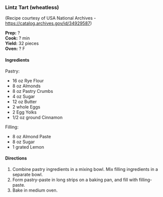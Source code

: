 ### Lintz Tart (wheatless)
(Recipe courtesy of USA National Archives - https://catalog.archives.gov/id/34929587)

**Prep:** ?<br>
**Cook:** ? min<br>
**Yield:** 32 pieces<br>
**Oven:** ? F

#### Ingredients
Pastry:
* 16 oz Rye Flour
* 8 oz Almonds
* 8 oz Pastry Crumbs
* 4 oz Sugar
* 12 oz Butter
* 2 whole Eggs
* 2 Egg Yolks
* 1/2 oz ground Cinnamon

Filling:
* 8 oz Almond Paste
* 8 oz Sugar
* 1 grated Lemon

#### Directions
1. Combine pastry ingredients in a mixing bowl. Mix filling ingredients in a separate bowl. 
2. Form pastry-paste in long strips on a baking pan, and fill with filling-paste.
3. Bake in medium oven.
